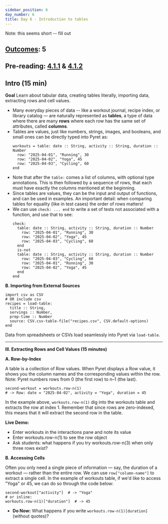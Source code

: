 ```yaml
---
sidebar_position: 6
day_number: 6
title: Day 6 - Introduction to tables
---
```


Note: this seems short -- fill out

## [Outcomes](../outcomes/): 5


## Pre-reading: [4.1.1](https://dcic-world.org/2024-09-03/intro-tabular-data.html#%28part._.Creating_.Tabular_.Data%29) \& [4.1.2](https://dcic-world.org/2024-09-03/intro-tabular-data.html#%28part._.Extracting_.Rows_and_.Cell_.Values%29)

## Intro (15 min)

**Goal** Learn about tabular data, creating tables literally, importing data, extracting rows and cell values.

- Many everyday pieces of data -- like a workout journal, recipe index, or
  library catalog — are naturally represented as **tables**, a type of data
  where there are many **rows** where each row has the same set of attributes,
  called **columns**.
- Tables are values, just like numbers, strings, images, and booleans, and small ones can be directly typed into Pyret as:
  ```pyret
  workouts = table: date :: String, activity :: String, duration :: Number
    row: "2025-04-01", "Running", 30
    row: "2025-04-02", "Yoga", 45
    row: "2025-04-03", "Cycling", 60
  end
  ```
- Note that after the `table:` comes a list of columns, with optional type
  annotations. This is then followed by a sequence of rows, that each must have
  exactly the columns mentioned at the beginning.
- Since tables are values, they can be the input and output of functions, and
  can be used in examples. An important detail: when comparing tables for
  equality (like in test cases) the order of rows matters! 
- We can use `check: ... end` to write a set of tests not associated with a function, and use that to see: 
  ```pyret
  check:
    table: date :: String, activity :: String, duration :: Number
      row: "2025-04-01", "Running", 30
      row: "2025-04-02", "Yoga", 45
      row: "2025-04-03", "Cycling", 60
    end
    is-not
    table: date :: String, activity :: String, duration :: Number
      row: "2025-04-03", "Cycling", 60
      row: "2025-04-01", "Running", 30
      row: "2025-04-02", "Yoga", 45
    end
  end
  ```

**B. Importing from External Sources**

```pyret
import csv as CSV
# OR include csv
recipes = load-table:
  title :: String,
  servings :: Number,
  prep-time :: Number
  source: CSV.csv-table-file("recipes.csv", CSV.default-options)
end
```

Data from spreadsheets or CSVs load seamlessly into Pyret via `load-table`.

---

**III. Extracting Rows and Cell Values (15 minutes)**

**A. Row-by-Index**

A table is a collection of Row values. When Pyret displays a Row value, it shows you the column names and the corresponding values within the row.
Note: Pyret numbers rows from 0 (the first row) to n–1 (the last). 

```pyret
second-workout = workouts.row-n(1)
# -> Row: date = "2025-04-02", activity = "Yoga", duration = 45
```
In the example above, `workouts.row-n(1)` dig into the workouts table and extracts the row at index 1. Remember that since rows are zero-indexed, this means that it will extract the second row in the table.

**Live Demo:**
- Enter workouts in the interactions pane and note its value
- Enter workouts.row-n(1) to see the row object
- Ask students: what happens if you try workouts.row-n(3) when only three rows exist?

**B. Accessing Cells**

Often you only need a single piece of information — say, the duration of a workout — rather than the entire row. We can use `row["column-name"]` to extract a single cell. In the example of workouts table, if we'd like to access "Yoga" or 45, we can do so through the code below:

```pyret
second-workout["activity"]  # -> "Yoga"
# or inline:
workouts.row-n(1)["duration"]  # -> 45
```

* **Do Now:** What happens if you write `workouts.row-n(1)[duration]` (without quotes)?


